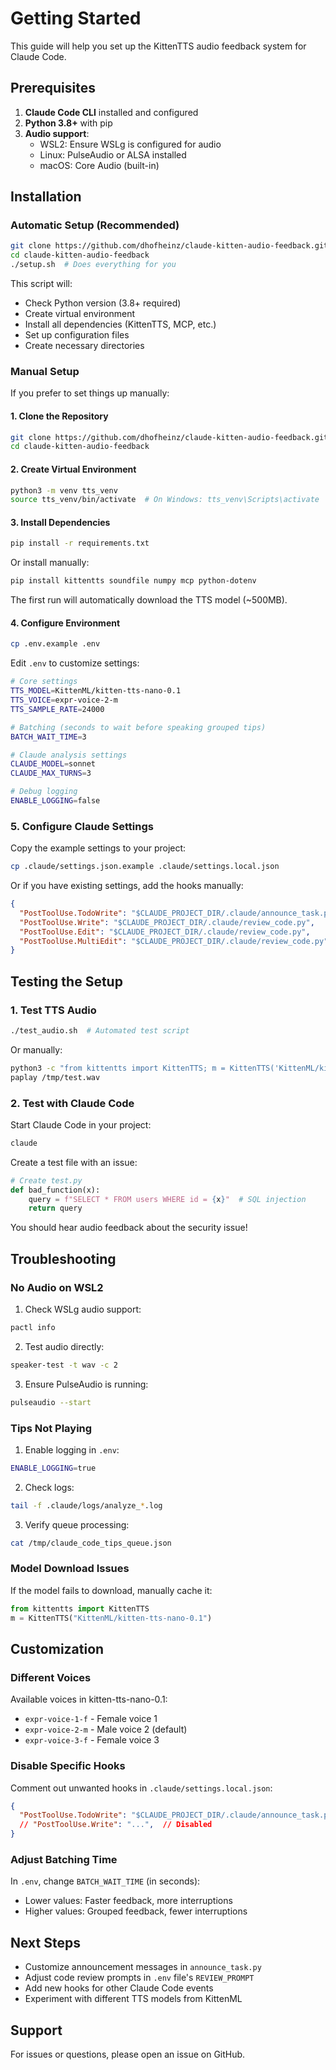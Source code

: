 # Getting Started

This guide will help you set up the KittenTTS audio feedback system for Claude Code.

## Prerequisites

1. **Claude Code CLI** installed and configured
2. **Python 3.8+** with pip
3. **Audio support**:
   - WSL2: Ensure WSLg is configured for audio
   - Linux: PulseAudio or ALSA installed
   - macOS: Core Audio (built-in)

## Installation

### Automatic Setup (Recommended)

```bash
git clone https://github.com/dhofheinz/claude-kitten-audio-feedback.git
cd claude-kitten-audio-feedback
./setup.sh  # Does everything for you
```

This script will:
- Check Python version (3.8+ required)
- Create virtual environment
- Install all dependencies (KittenTTS, MCP, etc.)
- Set up configuration files
- Create necessary directories

### Manual Setup

If you prefer to set things up manually:

#### 1. Clone the Repository

```bash
git clone https://github.com/dhofheinz/claude-kitten-audio-feedback.git
cd claude-kitten-audio-feedback
```

#### 2. Create Virtual Environment

```bash
python3 -m venv tts_venv
source tts_venv/bin/activate  # On Windows: tts_venv\Scripts\activate
```

#### 3. Install Dependencies

```bash
pip install -r requirements.txt
```

Or install manually:
```bash
pip install kittentts soundfile numpy mcp python-dotenv
```

The first run will automatically download the TTS model (~500MB).

#### 4. Configure Environment

```bash
cp .env.example .env
```

Edit `.env` to customize settings:

```bash
# Core settings
TTS_MODEL=KittenML/kitten-tts-nano-0.1
TTS_VOICE=expr-voice-2-m
TTS_SAMPLE_RATE=24000

# Batching (seconds to wait before speaking grouped tips)
BATCH_WAIT_TIME=3

# Claude analysis settings
CLAUDE_MODEL=sonnet
CLAUDE_MAX_TURNS=3

# Debug logging
ENABLE_LOGGING=false
```

### 5. Configure Claude Settings

Copy the example settings to your project:

```bash
cp .claude/settings.json.example .claude/settings.local.json
```

Or if you have existing settings, add the hooks manually:

```json
{
  "PostToolUse.TodoWrite": "$CLAUDE_PROJECT_DIR/.claude/announce_task.py",
  "PostToolUse.Write": "$CLAUDE_PROJECT_DIR/.claude/review_code.py",
  "PostToolUse.Edit": "$CLAUDE_PROJECT_DIR/.claude/review_code.py",
  "PostToolUse.MultiEdit": "$CLAUDE_PROJECT_DIR/.claude/review_code.py"
}
```

## Testing the Setup

### 1. Test TTS Audio

```bash
./test_audio.sh  # Automated test script
```

Or manually:
```bash
python3 -c "from kittentts import KittenTTS; m = KittenTTS('KittenML/kitten-tts-nano-0.1'); import soundfile as sf; audio = m.generate('Hello, audio feedback is working!', voice='expr-voice-2-m'); sf.write('/tmp/test.wav', audio, 24000)"
paplay /tmp/test.wav
```

### 2. Test with Claude Code

Start Claude Code in your project:

```bash
claude
```

Create a test file with an issue:

```python
# Create test.py
def bad_function(x):
    query = f"SELECT * FROM users WHERE id = {x}"  # SQL injection
    return query
```

You should hear audio feedback about the security issue!

## Troubleshooting

### No Audio on WSL2

1. Check WSLg audio support:
```bash
pactl info
```

2. Test audio directly:
```bash
speaker-test -t wav -c 2
```

3. Ensure PulseAudio is running:
```bash
pulseaudio --start
```

### Tips Not Playing

1. Enable logging in `.env`:
```bash
ENABLE_LOGGING=true
```

2. Check logs:
```bash
tail -f .claude/logs/analyze_*.log
```

3. Verify queue processing:
```bash
cat /tmp/claude_code_tips_queue.json
```

### Model Download Issues

If the model fails to download, manually cache it:

```python
from kittentts import KittenTTS
m = KittenTTS("KittenML/kitten-tts-nano-0.1")
```

## Customization

### Different Voices

Available voices in kitten-tts-nano-0.1:
- `expr-voice-1-f` - Female voice 1
- `expr-voice-2-m` - Male voice 2 (default)
- `expr-voice-3-f` - Female voice 3

### Disable Specific Hooks

Comment out unwanted hooks in `.claude/settings.local.json`:

```json
{
  "PostToolUse.TodoWrite": "$CLAUDE_PROJECT_DIR/.claude/announce_task.py",
  // "PostToolUse.Write": "...",  // Disabled
}
```

### Adjust Batching Time

In `.env`, change `BATCH_WAIT_TIME` (in seconds):
- Lower values: Faster feedback, more interruptions
- Higher values: Grouped feedback, fewer interruptions

## Next Steps

- Customize announcement messages in `announce_task.py`
- Adjust code review prompts in `.env` file's `REVIEW_PROMPT`
- Add new hooks for other Claude Code events
- Experiment with different TTS models from KittenML

## Support

For issues or questions, please open an issue on GitHub.